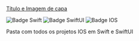 [Título e Imagem de capa](#[Título-e-Imagem-de-capa](https://www.google.com/url?sa=i&url=https%3A%2F%2Fdeveloper.apple.com%2Fxcode%2F&psig=AOvVaw1EfBixMl27gAmZ4vxabTAU&ust=1678511872603000&source=images&cd=vfe&ved=0CBAQjRxqFwoTCLihuJHO0P0CFQAAAAAdAAAAABAD))


![Badge Swift](http://img.shields.io/static/v1?label=STATUS&message=EM%20Swift&color=BLUE&style=for-the-badge)
![Badge SwiftUI](http://img.shields.io/static/v1?label=STATUS&message=EM%20SwiftUI&color=RED&style=for-the-badge)
![Badge IOS](http://img.shields.io/static/v1?label=STATUS&message=EM%20IOS&color=GREEN&style=for-the-badge)


Pasta com todos os projetos IOS em Swift e SwiftUI
